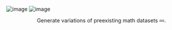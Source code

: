 ![image](https://user-images.githubusercontent.com/84760072/221271640-20032ef2-ed1c-4ad1-9ef3-4e1b8f5277bb.png)
![image](https://user-images.githubusercontent.com/84760072/221075972-955cd597-ffef-45d1-b288-ab6c45ac598b.png)

<p align="center">
  Generate variations of preexisting math datasets 💤.
</p>

